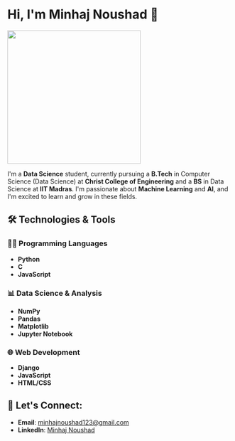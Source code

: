 # Hi, I'm Minhaj Noushad 👋

<img src="https://media.giphy.com/media/qgQUggAC3Pfv687qPC/giphy.gif" width="300"/>

I'm a **Data Science** student, currently pursuing a **B.Tech** in Computer Science (Data Science) at **Christ College of Engineering** and a **BS** in Data Science at **IIT Madras**. I'm passionate about **Machine Learning** and **AI**, and I'm excited to learn and grow in these fields.

## 🛠️ Technologies & Tools

### 👨‍💻 Programming Languages
- **Python**
- **C**
- **JavaScript**

### 📊 Data Science & Analysis
- **NumPy**
- **Pandas**
- **Matplotlib**
- **Jupyter Notebook**

### 🌐 Web Development
- **Django**
- **JavaScript**
- **HTML/CSS** 

## 💬 Let's Connect:
- **Email**: [minhajnoushad123@gmail.com](mailto:minhajnoushad123@gmail.com)
- **LinkedIn**: [Minhaj Noushad](https://www.linkedin.com/in/minhaj-noushad-9ab526308/)
